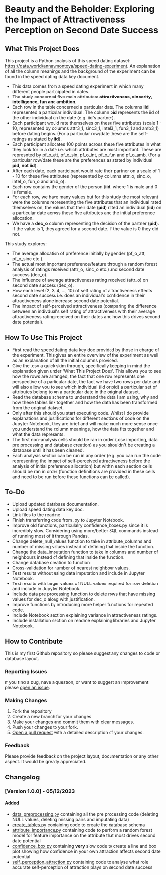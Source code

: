 # Beauty and the Beholder: Exploring the Impact of Attractiveness Perception on Second Date Success

## What This Project Does
This project is a Python analysis of this speed dating dataset: https://data.world/annavmontoya/speed-dating-experiment. An explanation of all the column meanings and the background of the experiment can be found in the speed dating data key document.

- This data comes from a speed dating experiment in which many different people participated in dates.
- The study concerned five main attributes: **attractiveness, sincerity, intelligence, fun and ambition**.
- Each row in the table concerned a particular date. The columns **iid** represented a particular individual. The column **pid** represents the iid of the other individual on the date (e.g. iid's partner).
- Each participant would rate themselves on these five attributes (scale 1 - 10, represented by columns attr3_1, sinc3_1, intel3_1, fun3_1 and amb3_1) before dating begins. (For a particular row/date these are the self-ratings as stated by **iid**).
- Each participant allocates 100 points across these five attributes in what they look for in a date i.e. which attributes are most important. These are represnted by pf_o_att, pf_o_sin, pf_o_int, pf_o_fun and pf_o_amb. (For a particular row/date these are the preferences as stated by individual **pid**, **not iid**).
- After each date, each participant would rate their partner on a scale of 1 - 10 for these five attributes (represented by columns attr_o, sinc_o, intel_o, fun_o and amb_o).
- Each row contains the gender of the person (**iid**) where 1 is male and 0 is female.
- For each row, we have many values but for this study the most relevant were the columns representing the five attributes that an individual rated themselves on, the values that their date (**pid**) rated an individual (**iid**) on a particular date across these five attributes and the initial preference allocation.
- We have a **dec_o** column representing the decision of the partner (**pid**). If the value is 1, they agreed for a second date. If the value is 0 they did not.

This study explores:
- The average allocation of preference initially by gender (pf_o_att, pf_o_sinc etc.).
- The actual most important preference/feature through a random forest analysis of ratings received (attr_o, sinc_o etc.) and second date success (dec_o).
- The influence of average attractiveness rating received (attr_o) on second date success (dec_o).
- How each level (2, 3, 4, ..., 10) of self rating of attractiveness effects second date success i.e. does an individual's confidence in their attractiveness alone increase second date potential.
- The impact of self-perceived attractiveness (comparing the difference between an indivdual's self rating of attractiveness with their average attractiveness rating received on their dates and how this drives second date potential).

## How To Use This Project

- First read the speed dating data key doc provided by those in charge of the experiment. This gives an entire overview of the experiment as well as an explanation of all the initial columns provided.
- Give the .csv a quick skim through, specifically keeping in mind the explanation given under 'What This Project Does'. This allows you to see how the rows are arranged, the fact that one row represents one perspective of a particular date, the fact we have two rows per date and will also allow you to see which individual (iid or pid) a particular set of attributes belong to on a particular date in the original dataset.
- Read the database schema to understand the data I am using, why and how these tables link together and how the data has been transformed from the original dataset.
- Only after this should you start executing code. Whilst I do provide explanations and justifications for different sections of code on the Jupyter Notebook, they are brief and will make much more sense once you understand the column meanings, how the data fits together and what the data represents.
- The first non-analysis cells should be ran in order (.csv importing, data pre processing and database creation) as you shouldn't be creating a database until it has been cleaned.
- Each analysis section can be run in any order (e.g. you can run the code representing the impact of self-perceived attractiveness before the analysis of initial preference allocation) but within each section cells should be ran in order (function definitions are provided in these cells and need to be run before these functions can be called).

## To-Do

- Upload updated database documentation.
- Upload speed dating data key.doc.
- Link files to the readme
- Finish transferring code from .py to Jupyter Notebook.
- Improve old functions, particulalry confidence_boxes.py since it is incredibly slow. Considering using more/better SQL commands instead of running most of it through Pandas.
- Change delete_null_values function to take in attribute_columns and number of missing values instead of defining that inside the function.
- Change the data_imputation function to take in columns and number of neighbours instead of defining that inside the function.
- Change database creation to function
- Cross-validation for number of nearest neighbour values.
- Test results without using data imputation and include in Jupyter Notebook.
- Test results with larger values of NULL values required for row deletion and include in Jupyter Notebook.
- Include data pre processing function to delete rows that have missing values for dec_o along with justification.
- Improve functions by introducing more helper functions for repeated code.
- Include Notebook section explaining variance in attractiveness ratings.
- Include installation section on readme explaining libraries and Jupyter Notebook.
  
## How to Contribute

This is my first Github repository so please suggest any changes to code or database layout.

### Reporting Issues

If you find a bug, have a question, or want to suggest an improvement please [open an issue](https://github.com/mightyfunkster/speed_dating/issues).

### Making Changes

1. Fork the repository
2. Create a new branch for your changes
3. Make your changes and commit them with clear messages.
4. Push your changes to your fork.
5. [Open a pull request](https://github.com/mightyfunkster/speed_dating/compare) with a detailed description of your changes.

### Feedback

Please provide feedback on the project layout, documentation or any other aspect. It would be greatly appreciated.

## Changelog

### [Version 1.0.0] - 05/12/2023

#### Added
- [data_preprocessing.py](https://github.com/MightyFunkster/speed_dating/blob/main/data_preprocessing.py) containing all the pre processing code (deleting NULL values, deleting missing pairs and imputating data)
- [create_tables.py](https://github.com/MightyFunkster/speed_dating/blob/main/create_tables.py) containing code to create the database schema
- [attribute_importance.py](https://github.com/MightyFunkster/speed_dating/blob/main/attribute_importance.py) containing code to perform a random forest model for feature importance on the attribute that most drives second date potential
- [confidence_box.py](https://github.com/MightyFunkster/speed_dating/blob/main/confidence_box.py) containing **very** slow code to create a line and box plot showing how confidence in your own attraction affects second date potential
- [self_perception_attraction.py](https://github.com/MightyFunkster/speed_dating/blob/main/self_perception_attraction.py) containing code to analyse what role accurate self-perception of attraction plays on second date success
